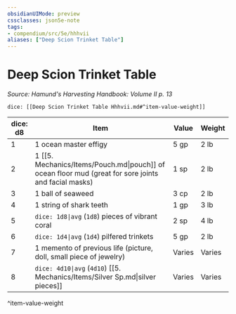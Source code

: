 ```yaml
---
obsidianUIMode: preview
cssclasses: json5e-note
tags:
- compendium/src/5e/hhhvii
aliases: ["Deep Scion Trinket Table"]
---
```

# Deep Scion Trinket Table
*Source: Hamund's Harvesting Handbook: Volume II p. 13* 

`dice: [[Deep Scion Trinket Table Hhhvii.md#^item-value-weight]]`

| dice: d8 | Item | Value | Weight |
|----------|------|-------|--------|
| 1 | 1 ocean master effigy | 5 gp | 2 lb |
| 2 | 1 [[5. Mechanics/Items/Pouch.md\|pouch]] of ocean floor mud (great for sore joints and facial masks) | 1 sp | 2 lb |
| 3 | 1 ball of seaweed | 3 cp | 2 lb |
| 4 | 1 string of shark teeth | 1 gp | 3 lb |
| 5 | `dice: 1d8\|avg` (`1d8`) pieces of vibrant coral | 2 sp | 4 lb |
| 6 | `dice: 1d4\|avg` (`1d4`) pilfered trinkets | 5 gp | 2 lb |
| 7 | 1 memento of previous life (picture, doll, small piece of jewelry) | Varies | Varies |
| 8 | `dice: 4d10\|avg` (`4d10`) [[5. Mechanics/Items/Silver Sp.md\|silver pieces]] | Varies | Varies |
^item-value-weight